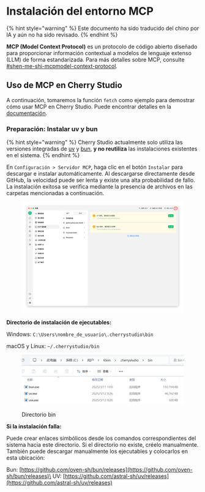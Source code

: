 # Instalación del entorno MCP


{% hint style="warning" %}
Este documento ha sido traducido del chino por IA y aún no ha sido revisado.
{% endhint %}




**MCP (Model Context Protocol)** es un protocolo de código abierto diseñado para proporcionar información contextual a modelos de lenguaje extenso (LLM) de forma estandarizada. Para más detalles sobre MCP, consulte [#shen-me-shi-mcpmodel-context-protocol](../../question-contact/knowledge.md#shen-me-shi-mcpmodel-context-protocol "mention").

## Uso de MCP en Cherry Studio

A continuación, tomaremos la función `fetch` como ejemplo para demostrar cómo usar MCP en Cherry Studio. Puede encontrar detalles en la [documentación](https://github.com/modelcontextprotocol/servers/tree/main/src/fetch).

### **Preparación: Instalar uv y bun**

{% hint style="warning" %}
Cherry Studio actualmente solo utiliza las versiones integradas de [uv](https://github.com/astral-sh/uv) y [bun](https://github.com/oven-sh/bun), **y no reutiliza** las instalaciones existentes en el sistema.
{% endhint %}

En `Configuración > Servidor MCP`, haga clic en el botón `Instalar` para descargar e instalar automáticamente. Al descargarse directamente desde GitHub, la velocidad puede ser lenta y existe una alta probabilidad de fallo. La instalación exitosa se verifica mediante la presencia de archivos en las carpetas mencionadas a continuación.

<figure><img src="../../.gitbook/assets/image (2) (1) (1) (1) (1).png" alt=""><figcaption></figcaption></figure>

**Directorio de instalación de ejecutables:**

Windows: `C:\Users\nombre_de_usuario\.cherrystudio\bin`

macOS y Linux: `~/.cherrystudio/bin`

<figure><img src="../../.gitbook/assets/MCP-cherrystudio_bin_文件夹.png" alt=""><figcaption><p>Directorio bin</p></figcaption></figure>

**Si la instalación falla:**

Puede crear enlaces simbólicos desde los comandos correspondientes del sistema hacia este directorio. Si el directorio no existe, créelo manualmente. También puede descargar manualmente los ejecutables y colocarlos en esta ubicación:

Bun: [https://github.com/oven-sh/bun/releases](https://github.com/oven-sh/bun/releases)\
UV: [https://github.com/astral-sh/uv/releases](https://github.com/astral-sh/uv/releases)